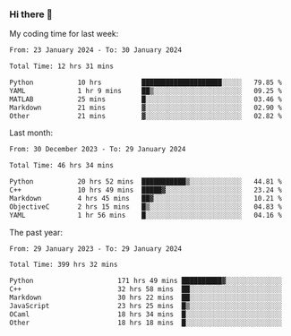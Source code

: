 ### Hi there 👋

My coding time for last week:

<!--START_SECTION:week-->

```txt
From: 23 January 2024 - To: 30 January 2024

Total Time: 12 hrs 31 mins

Python           10 hrs          ████████████████████░░░░░   79.85 %
YAML             1 hr 9 mins     ██▒░░░░░░░░░░░░░░░░░░░░░░   09.25 %
MATLAB           25 mins         █░░░░░░░░░░░░░░░░░░░░░░░░   03.46 %
Markdown         21 mins         ▓░░░░░░░░░░░░░░░░░░░░░░░░   02.90 %
Other            21 mins         ▓░░░░░░░░░░░░░░░░░░░░░░░░   02.82 %
```

<!--END_SECTION:week-->

Last month:

<!--START_SECTION:month-->

```txt
From: 30 December 2023 - To: 29 January 2024

Total Time: 46 hrs 34 mins

Python           20 hrs 52 mins  ███████████▒░░░░░░░░░░░░░   44.81 %
C++              10 hrs 49 mins  █████▓░░░░░░░░░░░░░░░░░░░   23.24 %
Markdown         4 hrs 45 mins   ██▓░░░░░░░░░░░░░░░░░░░░░░   10.21 %
ObjectiveC       2 hrs 15 mins   █▒░░░░░░░░░░░░░░░░░░░░░░░   04.83 %
YAML             1 hr 56 mins    █░░░░░░░░░░░░░░░░░░░░░░░░   04.16 %
```

<!--END_SECTION:month-->

The past year:

<!--START_SECTION:year-->

```txt
From: 29 January 2023 - To: 29 January 2024

Total Time: 399 hrs 32 mins

Python                     171 hrs 49 mins ██████████▓░░░░░░░░░░░░░░   43.01 %
C++                        32 hrs 58 mins  ██░░░░░░░░░░░░░░░░░░░░░░░   08.25 %
Markdown                   30 hrs 22 mins  ██░░░░░░░░░░░░░░░░░░░░░░░   07.60 %
JavaScript                 23 hrs 25 mins  █▒░░░░░░░░░░░░░░░░░░░░░░░   05.86 %
OCaml                      18 hrs 34 mins  █░░░░░░░░░░░░░░░░░░░░░░░░   04.65 %
Other                      18 hrs 18 mins  █░░░░░░░░░░░░░░░░░░░░░░░░   04.58 %
```

<!--END_SECTION:year-->
